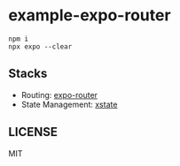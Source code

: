 # example-expo-router

```shell
npm i
npx expo --clear
```

## Stacks

- Routing: [expo-router](https://github.com/expo/router)
- State Management: [xstate](https://github.com/statelyai/xstate)

## LICENSE

MIT
